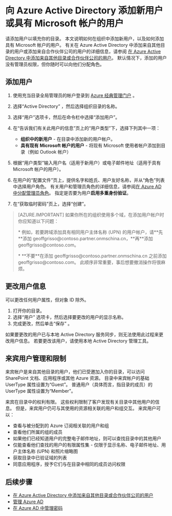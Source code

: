 <properties
    pageTitle="向 Azure Active Directory 添加新用户 | Azure"
    description="说明如何在 Azure Active Directory 中添加新用户或更改用户信息。"
    services="active-directory"
    documentationcenter=""
    author="curtand"
    manager="femila"
    editor="" />
<tags
    ms.assetid="e3673727-6bec-4fdc-87a4-d65b213c4c3c"
    ms.service="active-directory"
    ms.workload="identity"
    ms.tgt_pltfrm="na"
    ms.devlang="na"
    ms.topic="get-started-article"
    ms.date="04/26/2017"
    wacn.date="06/12/2017"
    ms.author="curtand;jeffsta"
    ms.translationtype="Human Translation"
    ms.sourcegitcommit="08618ee31568db24eba7a7d9a5fc3b079cf34577"
    ms.openlocfilehash="b96fd326c21cc177ec71fc1a706741589066892f"
    ms.contentlocale="zh-cn"
    ms.lasthandoff="05/26/2017" />

# <a name="add-new-users--or-users-with-microsoft-accounts-to-azure-active-directory"></a>向 Azure Active Directory 添加新用户或具有 Microsoft 帐户的用户
请添加用户以填充你的目录。 本文说明如何在组织中添加新用户，以及如何添加具有 Microsoft 帐户的用户。 有关在 Azure Active Directory 中添加来自其他目录的用户或添加来自合作伙伴公司的用户的详细信息，请参阅 [在 Azure Active Directory 中添加来自其他目录或合作伙伴公司的用户](/documentation/articles/active-directory-create-users-external/)。 默认情况下，添加的用户没有管理员权限，但你随时可以向他们分配角色。

## <a name="add-a-user"></a>添加用户
1. 使用充当目录全局管理员的帐户登录到 [Azure 经典管理门户](https://manage.windowsazure.cn) 。
2. 选择“Active Directory” ，然后选择组织目录的名称。
3. 选择“用户”选项卡，然后在命令栏中选择“添加用户”。
4. 在“告诉我们有关此用户的信息”页上的“用户类型”下，选择下列其中一项：

   - **组织中的新用户** - 在目录中添加新的用户帐户。
   - **具有现有 Microsoft 帐户的用户** - 将现有 Microsoft 使用者帐户添加到目录（例如 Outlook 帐户）
5. 根据“用户类型”输入用户名（适用于新用户）或电子邮件地址（适用于具有 Microsoft 帐户的用户）。
6. 在用户的“配置文件”页上，提供名字和姓氏、用户友好名称，并从“角色”列表中选择用户角色。 有关用户和管理员角色的详细信息，请参阅[在 Azure AD 中分配管理员角色](/documentation/articles/active-directory-assign-admin-roles/)。 指定是否要为用户**启用多重身份验证**。
7. 在“获取临时密码”页上，选择“创建”。

> [AZURE.IMPORTANT]
> 如果你所在的组织使用多个域，在添加用户帐户时你应知道以下问题：
><p>
> * 例如，若要跨域添加具有相同用户主体名称 (UPN) 的用户帐户，请**先**添加 geoffgrisso@contoso.partner.onmschina.cn，**再**添加 geoffgrisso@contoso.com。
> <p>* **不要**在添加 geoffgrisso@contoso.partner.onmschina.cn 之前添加 geoffgrisso@contoso.com。 此顺序非常重要，事后想要撤消操作将很麻烦。
>
>

## <a name="change-user-information"></a>更改用户信息
可以更改任何用户属性，但对象 ID 除外。

1. 打开你的目录。
2. 选择“用户”  选项卡，然后选择要更改的用户的显示名称。
3. 完成更改，然后单击“保存” 。

如果要更改的用户已与本地 Active Directory 服务同步，则无法使用此过程来更改用户信息。 若要更改该用户，请使用本地 Active Directory 管理工具。

## <a name="guest-user-management-and-limitations"></a>来宾用户管理和限制
来宾帐户是来自其他目录的用户，他们已受邀加入你的目录，可以访问 SharePoint 文档、应用程序或其他 Azure 资源。 目录中来宾帐户的基础 UserType 属性设置为“Guest”。 普通用户（具体而言，指目录的成员）的 UserType 属性设置为“Member”。

来宾在目录中的权利有限。 这些权利限制了客户发现有关目录中其他用户的信息。 但是，来宾用户仍可与其使用的资源相关联的用户和组交互。 来宾用户可以：

- 查看与被分配到的 Azure 订阅相关联的用户和组
- 查看他们所属的组的成员
- 如果他们已经知道用户的完整电子邮件地址，则可以查找目录中的其他用户
- 仅能查看他们查找的用户的有限属性集 - 仅限于显示名称、电子邮件地址、用户主体名称 (UPN) 和照片缩略图
- 获取目录中已验证域的列表
- 同意应用程序，授予它们与在目录中相同的成员访问权限

## <a name="whats-next"></a>后续步骤
- [在 Azure Active Directory 中添加来自其他目录或合作伙伴公司的用户](/documentation/articles/active-directory-create-users-external/)
- [管理 Azure AD](/documentation/articles/active-directory-administer/)
- [在 Azure AD 中管理密码](/documentation/articles/active-directory-manage-passwords/)

<!--Image references-->
[1]: ./media/active-directory-create-users/RBACDirConfigTab.png
[2]: ./media/active-directory-create-users/RBACGuestAccessControls.png

<!---Update_Description: wording update -->